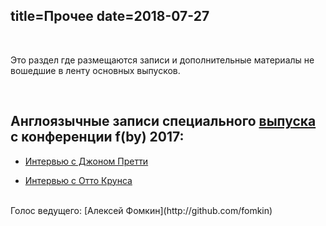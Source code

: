 title=Прочее
date=2018-07-27
----

<br/>

Это раздел где размещаются записи и дополнительные материалы не вошедшие в ленту основных выпусков.

<br/>

## Англоязычные записи специального [выпуска](series-46-1.html) с конференции f(by) 2017:

  - [Интервью с Джоном Претти](mp3/john_p.mp3)

  - [Интервью с Отто Крунса](mp3/otto_k.mp3)

<br/>
Голос ведущего: [Алексей Фомкин](http://github.com/fomkin)
